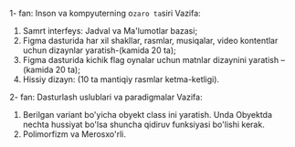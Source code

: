 1- fan: Inson va kompyuterning o`zaro ta`siri
Vazifa: 
  1) Samrt interfeys: Jadval va Ma'lumotlar bazasi;
  2)  Figma dasturida har xil shakllar, rasmlar, musiqalar, video  kontentlar uchun dizaynlar yaratish-(kamida 20 ta);
   3) Figma dasturida kichik flag oynalar uchun matnlar dizaynini yaratish – (kamida 20 ta);
   4) Hissiy dizayn: (10 ta mantiqiy rasmlar ketma-ketligi).

2- fan: Dasturlash uslublari va paradigmalar
Vazifa: 
  1) Berilgan variant bo'yicha obyekt class ini yaratish. Unda Obyektda nechta hussiyat bo'lsa shuncha qidiruv funksiyasi bo'lishi kerak.
  2) Polimorfizm va Merosxo'rli.
